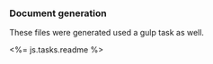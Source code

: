 ### Document generation

These files were generated used a gulp task as well.


<%= js.tasks.readme %>
